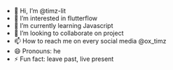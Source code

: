 - 👋 Hi, I’m @timz-lit 
- 👀 I’m interested in flutterflow
- 🌱 I’m currently learning Javascript
- 💞️ I’m looking to collaborate on project
- 📫 How to reach me on every social media @ox_timz
- 😄 Pronouns: he
- ⚡ Fun fact: leave past, live present

<!---
timz-lit/timz-lit is a ✨ special ✨ repository because its `README.md` (this file) appears on your GitHub profile.
You can click the Preview link to take a look at your changes.
--->
